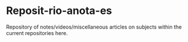 # Reposit-rio-anota-es
Repository of notes/videos/miscellaneous articles on subjects within the current repositories here.
